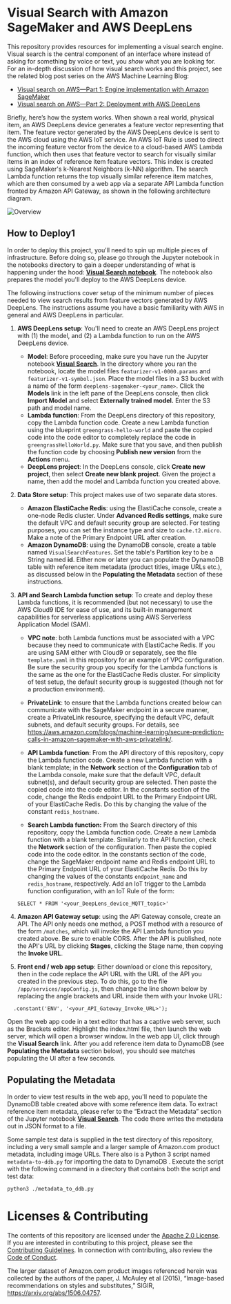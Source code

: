 # Visual Search with Amazon SageMaker and AWS DeepLens


This repository provides resources for implementing a visual search engine. Visual search is the central component of an interface where instead of asking for something by voice or text, you *show* what you are looking for. For an in-depth discussion of how visual search works and this project, see the related blog post series on the AWS Machine Learning Blog:

-  [Visual search on AWS—Part 1: Engine implementation with Amazon SageMaker](https://aws.amazon.com/blogs/machine-learning/visual-search-on-aws-part-1-engine-implementation-with-amazon-sagemaker/)
-  [Visual search on AWS—Part 2: Deployment with AWS DeepLens](https://aws.amazon.com/blogs/machine-learning/visual-search-on-aws-part-2-deploying-a-visual-search-model-with-aws-deeplens/)

Briefly, here’s how the system works. When shown a real world, physical item, an AWS DeepLens device generates a feature vector representing that item. The feature vector generated by the AWS DeepLens device is sent to the AWS cloud using the AWS IoT service. An AWS IoT Rule is used to direct the incoming feature vector from the device to a cloud-based AWS Lambda function, which then uses that feature vector to search for visually similar items in an index of reference item feature vectors. This index is created using SageMaker's k-Nearest Neighbors (k-NN) algorithm. The search Lambda function returns the top visually similar reference item matches, which are then consumed by a web app via a separate API Lambda function fronted by Amazon API Gateway, as shown in the following architecture diagram.  

![Overview](./images/diagram-large.png)

##
## How to Deploy1
In order to deploy this project, you'll need to spin up multiple pieces of infrastructure.  Before doing so, please go through the Jupyter notebook in the notebooks directory to gain a deeper understanding of what is happening under the hood:  [**Visual Search notebook**](./notebooks/visual-search-feature-generation.ipynb).  The notebook also prepares the model you'll deploy to the AWS DeepLens device.

The following instructions cover setup of the minimum number of pieces needed to view search results from feature vectors generated by AWS DeepLens.  The instructions assume you have a basic familiarity with AWS in general and AWS DeepLens in particular.  

1. **AWS DeepLens setup**:  You'll need to create an AWS DeepLens project with (1) the model, and (2) a Lambda function to run on the AWS DeepLens device.
     - **Model**:  Before proceeding, make sure you have run the Jupyter notebook [**Visual Search**](./notebooks/visual-search-feature-generation.ipynb). In the directory where you ran the notebook, locate the model files ```featurizer-v1-0000.params``` and ```featurizer-v1-symbol.json```. Place the model files in a S3 bucket with a name of the form ```deeplens-sagemaker-<your_name>```.  Click the **Models** link in the left pane of the DeepLens console, then click **Import Model** and select **Externally trained model.**  Enter the S3 path and model name.
     - **Lambda function**:  From the DeepLens directory of this repository, copy the Lambda function code.  Create a new Lambda function using the blueprint ```greengrass-hello-world``` and paste the copied code into the code editor to completely replace the code in ```greengrassHelloWorld.py```.  Make sure that you save, and then publish the function code by choosing **Publish new version** from the **Actions** menu. 
     - **DeepLens project**:  In the DeepLens console, click **Create new project**, then select **Create new blank project**.  Given the project a name, then add the model and Lambda function you created above.  
     
2.  **Data Store setup**:  This project makes use of two separate data stores.
      - **Amazon ElastiCache Redis**:  using the ElastiCache console, create a one-node Redis cluster.  Under **Advanced Redis settings**, make sure the default VPC and default security group are selected.  For testing purposes, you can set the instance type and size to ```cache.t2.micro```.  Make a note of the Primary Endpoint URL after creation.  
      - **Amazon DynamoDB**:  using the DynamoDB console, create a table named ```VisualSearchFeatures```.  Set the table's Partition key to be a String named **id**. Either now or later you can populate the DynamoDB table with reference item metadata (product titles, image URLs etc.), as discussed below in the **Populating the Metadata** section of these instructions.
     
3.  **API and Search Lambda function setup**:  To create and deploy these Lambda functions, it is recommended (but not necessary) to use the AWS Cloud9 IDE for ease of use, and its built-in management capabilities for serverless applications using AWS Serverless Application Model (SAM).
      - **VPC note**:  both Lambda functions must be associated with a VPC because they need to communicate with ElastiCache Redis.  If you are using SAM either with Cloud9 or separately, see the file ```template.yaml``` in this repository for an example of VPC configuration.  Be sure the security group you specify for the Lambda functions is the same as the one for the ElastiCache Redis cluster.  For simplicity of test setup, the default security group is suggested (though not for a production environment).  
      - **PrivateLink**:  to ensure that the Lambda functions created below can communicate with the SageMaker endpoint in a secure manner, create a PrivateLink resource, specifying the default VPC, default subnets, and default security groups. For details, see https://aws.amazon.com/blogs/machine-learning/secure-prediction-calls-in-amazon-sagemaker-with-aws-privatelink/.  
      - **API Lambda function**:  From the API directory of this repository, copy the Lambda function code.  Create a new Lambda function with a blank template; in the **Network** section of the **Configuration** tab of the Lambda console, make sure that the default VPC, default subnet(s), and default security group are selected. Then paste the copied code into the code editor. In the constants section of the code, change the Redis endpoint URL to the Primary Endpoint URL of your ElastiCache Redis.  Do this by changing the value of the constant ```redis_hostname```.
      
      - **Search Lambda function:**  From the Search directory of this repository, copy the Lambda function code.  Create a new Lambda function with a blank template.  Similarly to the API function, check the **Network** section of the configuration. Then paste the copied code into the code editor. In the constants section of the code, change the SageMaker endpoint name and Redis endpoint URL to the Primary Endpoint URL of your ElastiCache Redis.  Do this by changing the values of the constants ```endpoint_name``` and ```redis_hostname```, respectively.  Add an IoT trigger to the Lambda function configuration, with an IoT Rule of the form:
      ```
      SELECT * FROM '<your_DeepLens_device_MQTT_topic>'
      ```
      
4.  **Amazon API Gateway setup**:  using the API Gateway console, create an API.  The API only needs one method, a POST method with a resource of the form ```/matches```, which will invoke the API Lambda function you created above.  Be sure to enable CORS.  After the API is published, note the API's URL by clicking **Stages**, clicking the Stage name, then copying the **Invoke URL**.

5.  **Front end / web app setup**:  Either download or clone this repository, then in the code replace the API URL with the URL of the API you created in the previous step.  To do this, go to the file ```/app/services/appConfig.js```, then change the line shown below by replacing the angle brackets and URL inside them with your Invoke URL:
```
  .constant('ENV', '<your_API_Gateway_Invoke_URL>');
```
Open the web app code in a text editor that has a captive web server, such as the Brackets editor.  Highlight the index.html file, then launch the web server, which will open a browser window.  In the web app UI, click through the **Visual Search** link. After you add reference item data to DynamoDB (see **Populating the Metadata** section below), you should see matches populating the UI after a few seconds.


## Populating the Metadata

In order to view test results in the web app, you'll need to populate the DynamoDB table created above with some reference item data.  To extract reference item metadata, please refer to the “Extract the Metadata” section of the Jupyter notebook [**Visual Search**](./notebooks/visual-search-feature-generation.ipynb). The code there writes the metadata out in JSON format to a file. 

Some sample test data is supplied in the test directory of this repository, including a very small sample and a larger sample of Amazon.com product metadata, including image URLs.  There also is a Python 3 script named ```metadata-to-ddb.py``` for importing the data to DynamoDB .  Execute the script with the following command in a directory that contains both the script and test data:

```
python3 ./metadata_to_ddb.py
```


# Licenses & Contributing

The contents of this repository are licensed under the [Apache 2.0 License](./LICENSE). 
If you are interested in contributing to this project, please see the [Contributing Guidelines](./contributing/CONTRIBUTING.md).  In connection with contributing, also review the [Code of Conduct](./contributing/CODE_OF_CONDUCT.md).  

The larger dataset of Amazon.com product images referenced herein was collected by the authors of the paper, J. McAuley et al (2015), “Image-based recommendations on styles and substitutes,” SIGIR, https://arxiv.org/abs/1506.04757. 


